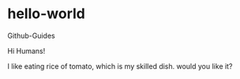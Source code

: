 # hello-world
Github-Guides

Hi Humans!

I like eating rice of tomato, which is my skilled dish.
would you like it?
